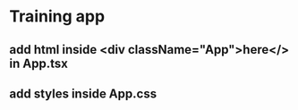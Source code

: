 # Training app

## add html inside \<div className="App">here</> in App.tsx
## add styles inside App.css

